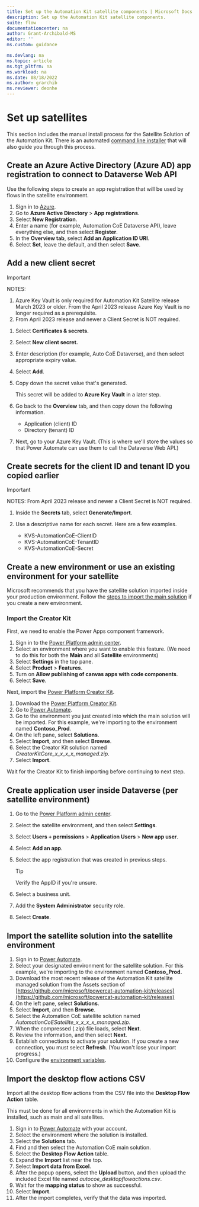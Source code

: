 ```yaml
---
title: Set up the Automation Kit satellite components | Microsoft Docs
description: Set up the Automation Kit satellite components.
suite: flow
documentationcenter: na
author: Grant-Archibald-MS
editor: ''
ms.custom: guidance

ms.devlang: na
ms.topic: article
ms.tgt_pltfrm: na
ms.workload: na
ms.date: 08/18/2022
ms.author: grarchib
ms.reviewer: deonhe
---
```


# Set up satellites

This section includes the manual install process for the Satellite Solution of the Automation Kit. There is an automated [command line installer](./command-line-install.md) that will also guide you through this process.

## Create an Azure Active Directory (Azure AD) app registration to connect to Dataverse Web API

Use the following steps to create an app registration that will be used by flows in the satellite environment.

1. Sign in to [Azure](https://portal.azure.com/).
1. Go to **Azure Active Directory** > **App registrations**.
1. Select **New Registration**.
1. Enter a name (for example, Automation CoE Dataverse API), leave everything else, and then select **Register**.
1. In the **Overview tab**, select **Add an Application ID URI**.
1. Select **Set**, leave the default, and then select **Save**.

## Add a new client secret

   > [!IMPORTANT]
   > NOTES:
   > 1. Azure Key Vault is only required for Automation Kit Satellite release March 2023 or older. From the April 2023 release Azure Key Vault is no longer required as a prerequisite.
   > 1. From April 2023 release and newer a Client Secret is NOT required.

1. Select **Certificates & secrets.**
1. Select **New client secret.**
1. Enter description (for example, Auto CoE Dataverse), and then select appropriate expiry value.
1. Select **Add**.
1. Copy down the secret value that's generated.

   This secret will be added to **Azure Key Vault** in a later step.

1. Go back to the **Overview** tab, and then copy down the following information.

   - Application (client) ID
   - Directory (tenant) ID

1. Next, go to your Azure Key Vault. (This is where we'll store the values so that Power Automate can use them to call the Dataverse Web API.)

## Create secrets for the client ID and tenant ID you copied earlier

   > [!IMPORTANT]
   > NOTES: From April 2023 release and newer a Client Secret is NOT required.

1. Inside the **Secrets** tab, select **Generate/Import**.
1. Use a descriptive name for each secret. Here are a few examples.

   - KVS-AutomationCoE-ClientID
   - KVS-AutomationCoE-TenantID
   - KVS-AutomationCoE-Secret

## Create a new environment or use an existing environment for your satellite

Microsoft recommends that you have the satellite solution imported inside your production environment. Follow the [steps to import the main solution](main.md) if you create a new environment.

### Import the Creator Kit

First, we need to enable the Power Apps component framework.

1. Sign in to the [Power Platform admin center](https://admin.powerplatform.microsoft.com/).
2. Select an environment where you want to enable this feature. (We need to do this for both the **Main** and all **Satellite** environments)
3. Select **Settings** in the top pane.
4. Select **Product** > **Features**.
5. Turn on **Allow publishing of canvas apps with code components**.
6. Select **Save**.

Next, import the [Power Platform Creator Kit](/power-platform/guidance/creator-kit/overview).

1. Download the [Power Platform Creator Kit](https://aka.ms/creatorkitdownload).
1. Go to [Power Automate](https://make.powerautomate.com).
1. Go to the environment you just created into which the main solution will be imported. For this example, we're importing to the environment named **Contoso_Prod**.
1. On the left pane, select **Solutions**.
1. Select **Import**, and then select **Browse**.
1. Select the Creator Kit solution named *CreatorKitCore_x_x_x_x_managed.zip*.
1. Select **Import**.

Wait for the Creator Kit to finish importing before continuing to next step.

## Create application user inside Dataverse (per satellite environment)

1. Go to the [Power Platform admin center](https://admin.powerplatform.microsoft.com/).
1. Select the satellite environment, and then select **Settings**.
1. Select **Users + permissions** > **Application Users** > **New app user**.
1. Select **Add an app**.
1. Select the app registration that was created in previous steps.

    >[!TIP]
    >Verify the AppID if you're unsure.

1. Select a business unit.
1. Add the **System Administrator** security role.
1. Select **Create**.

## Import the satellite solution into the satellite environment

1. Sign in to [Power Automate](https://make.powerautomate.com).
1. Select your designated environment for the satellite solution. For this example, we're importing to the environment named **Contoso_Prod.**
1. Download the most recent release of the Automation Kit satellite managed solution from the Assets section of [https://github.com/microsoft/powercat-automation-kit/releases](https://github.com/microsoft/powercat-automation-kit/releases)
1. On the left pane, select **Solutions**.
1. Select **Import**, and then **Browse**.
1. Select the Automation CoE satellite solution named *AutomationCoESatellite_x_x_x_x_managed.zip*.
1. When the compressed (.zip) file loads, select **Next**.
1. Review the information, and then select **Next**.
1. Establish connections to activate your solution. If you create a new connection, you must select **Refresh**. (You won't lose your import progress.)
1. Configure the [environment variables](./environment-variables.md).

## Import the desktop flow actions CSV

Import all the desktop flow actions from the CSV file into the **Desktop Flow Action** table.

This must be done for all environments in which the Automation Kit is installed, such as main and all satellites.

1. Sign in to [Power Automate](https://make.powerautomate.com) with your account.
1. Select the environment where the solution is installed.
1. Select the **Solutions** tab.
1. Find and then select the Automation CoE main solution.
1. Select the **Desktop Flow Action** table.
1. Expand the **Import** list near the top.
1. Select **Import data from Excel**.
1. After the popup opens, select the **Upload** button, and then upload the included Excel file named *autocoe_desktopflowactions.csv*.
1. Wait for the **mapping status** to show as successful.
1. Select **Import**.
1. After the import completes, verify that the data was imported.
